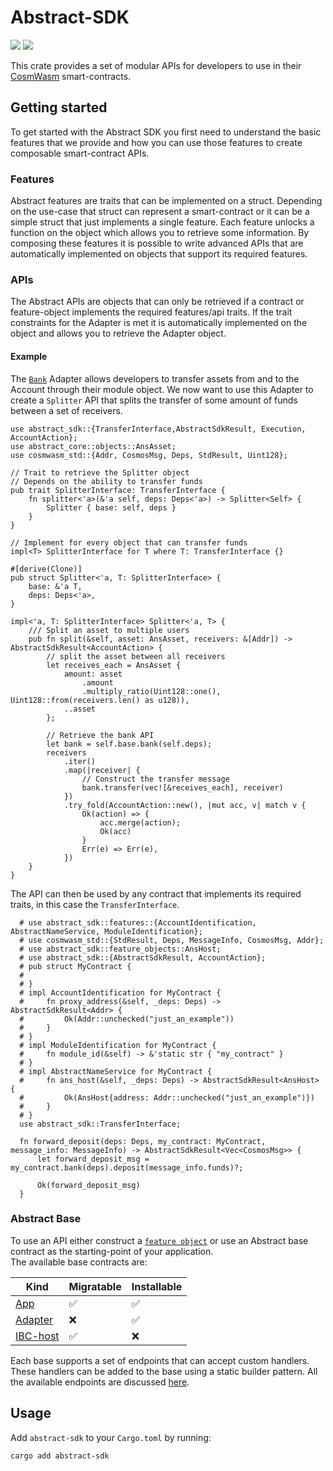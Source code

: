 # Abstract-SDK

<!-- [![](https://img.shields.io/badge/github-8da0cb?style=for-the-badge&labelColor=555555&logo=github)](https://github.com/AbstractSDK/abstract)   -->

[![](https://docs.rs/abstract-sdk/badge.svg)](https://docs.rs/abstract-sdk) [![](https://img.shields.io/crates/v/abstract-sdk)](https://crates.io/crates/abstract-sdk)

This crate provides a set of modular APIs for developers to use in their [CosmWasm](https://cosmwasm.com/)
smart-contracts.

## Getting started

To get started with the Abstract SDK you first need to understand the basic features that we provide and how you can use
those features to create composable smart-contract APIs.

### Features

Abstract features are traits that can be implemented on a struct. Depending on the use-case that struct can represent a
smart-contract or it can be a simple struct that just implements a single feature. Each feature unlocks a function on
the object
which allows you to retrieve some information. By composing these features it is possible to write advanced APIs
that are automatically implemented on objects that support its required features.

### APIs

The Abstract APIs are objects that can only be retrieved if a contract or feature-object implements the required
features/api traits. If the trait constraints for the Adapter is met it is automatically implemented on the object and
allows you to retrieve the Adapter object.

#### Example

The [`Bank`](https://docs.rs/abstract-sdk/latest/abstract_sdk/apis/bank) Adapter allows developers to transfer assets from and to the Account through their module object. We now want to use this Adapter to create a `Splitter` API that splits the transfer of some amount of funds between a set of receivers.

```rust,no_run
use abstract_sdk::{TransferInterface,AbstractSdkResult, Execution, AccountAction};
use abstract_core::objects::AnsAsset;
use cosmwasm_std::{Addr, CosmosMsg, Deps, StdResult, Uint128};

// Trait to retrieve the Splitter object
// Depends on the ability to transfer funds
pub trait SplitterInterface: TransferInterface {
    fn splitter<'a>(&'a self, deps: Deps<'a>) -> Splitter<Self> {
        Splitter { base: self, deps }
    }
}

// Implement for every object that can transfer funds
impl<T> SplitterInterface for T where T: TransferInterface {}

#[derive(Clone)]
pub struct Splitter<'a, T: SplitterInterface> {
    base: &'a T,
    deps: Deps<'a>,
}

impl<'a, T: SplitterInterface> Splitter<'a, T> {
    /// Split an asset to multiple users
    pub fn split(&self, asset: AnsAsset, receivers: &[Addr]) -> AbstractSdkResult<AccountAction> {
        // split the asset between all receivers
        let receives_each = AnsAsset {
            amount: asset
                .amount
                .multiply_ratio(Uint128::one(), Uint128::from(receivers.len() as u128)),
            ..asset
        };

        // Retrieve the bank API
        let bank = self.base.bank(self.deps);
        receivers
            .iter()
            .map(|receiver| {
                // Construct the transfer message
                bank.transfer(vec![&receives_each], receiver)
            })
            .try_fold(AccountAction::new(), |mut acc, v| match v {
                Ok(action) => {
                    acc.merge(action);
                    Ok(acc)
                }
                Err(e) => Err(e),
            })
    }
}
```

The API can then be used by any contract that implements its required traits, in this case the `TransferInterface`.

```rust,no_run
  # use abstract_sdk::features::{AccountIdentification, AbstractNameService, ModuleIdentification};
  # use cosmwasm_std::{StdResult, Deps, MessageInfo, CosmosMsg, Addr};
  # use abstract_sdk::feature_objects::AnsHost;
  # use abstract_sdk::{AbstractSdkResult, AccountAction};
  # pub struct MyContract {
  #     
  # }
  # impl AccountIdentification for MyContract {
  #     fn proxy_address(&self, _deps: Deps) -> AbstractSdkResult<Addr> {
  #         Ok(Addr::unchecked("just_an_example"))
  #     }
  # }
  # impl ModuleIdentification for MyContract {
  #     fn module_id(&self) -> &'static str { "my_contract" }
  # }
  # impl AbstractNameService for MyContract {
  #     fn ans_host(&self, _deps: Deps) -> AbstractSdkResult<AnsHost> {
  #         Ok(AnsHost{address: Addr::unchecked("just_an_example")})
  #     }
  # }
  use abstract_sdk::TransferInterface;

  fn forward_deposit(deps: Deps, my_contract: MyContract, message_info: MessageInfo) -> AbstractSdkResult<Vec<CosmosMsg>> {
      let forward_deposit_msg = my_contract.bank(deps).deposit(message_info.funds)?;

      Ok(forward_deposit_msg)
  }
```

### Abstract Base

To use an API either construct a [`feature object`](crate::feature_objects) or use an Abstract base contract as the starting-point of your application.  
The available base contracts are:

| Kind                                                   | Migratable | Installable |
|--------------------------------------------------------|------------|-------------|
| [App](https://crates.io/crates/abstract-app)           | ✅          | ✅           |
| [Adapter](https://crates.io/crates/abstract-adapter)       | ❌          | ✅           |
| [IBC-host](https://crates.io/crates/abstract-ibc-host) | ✅          | ❌           |

Each base supports a set of endpoints that can accept custom handlers. These handlers can be added to the base using a static builder pattern.
All the available endpoints are discussed [here](crate::base::endpoints).

## Usage

Add `abstract-sdk` to your `Cargo.toml` by running:

```bash
cargo add abstract-sdk
```
